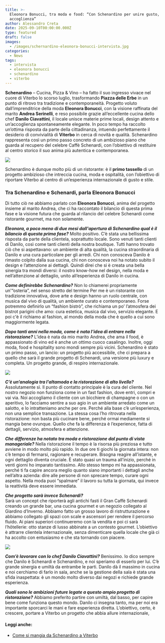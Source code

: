 ```yaml
---
title: >-
  Eleonora Bonucci, tra moda e food: “Con Schenardino per unire gusto, stile e
  accoglienza”
author: Alessandro Creta
date: 2025-09-10T00:00:00.000Z
type: featured
draft: false
images:
  - /images/schernardino-eleonora-bonucci-intervista.jpg
categories:
  - News
tags:
  - intervista
  - eleonora bonucci
  - schenardino
  - viterbo
---
```


**Schenardino** – Cucina, Pizza & Vino – ha fatto il suo ingresso vivace nel cuore di Viterbo lo scorso luglio, trasformando **Piazza delle Erbe** in un punto di ritrovo tra tradizione e contemporaneità. Progetto voluto dall’imprenditrice della moda **Eleonora Bonucci**, con la visione raffinata del marito **Andrea Serinelli**, e reso possibile grazie all’eccellente cucina dello chef **Danilo Ciavattini**, il locale unisce materie prime locali, design attento e un’accoglienza spontaneamente elegante. In poco tempo ha raccolto un’ottima risposta da parte della cittadinanza, intuendo perfettamente il desiderio di convivialità di **Viterbo** in cerca di novità e qualità. Schenardino rappresenta così un primo passo concreto di un ambizioso piano che guarda al recupero del celebre Caffè Schenardi, con l’obiettivo di restituire al centro storico il suo anima più autentica e contemporanea.

![](/images/schenardino-sala.JPG)

Schenardino è dunque molto più di un ristorante: è il **primo tassello** di un progetto ambizioso che intreccia cucina, moda e ospitalità, con l’obiettivo di riportare Viterbo al centro di un’esperienza internazionale di gusto e stile.

### Tra Schenardino e Schenardi, parla Eleonora Bonucci

Di tutto ciò ne abbiamo parlato con **Eleonora Bonucci**, anima del progetto insieme al marito Andrea, che ci ha raccontato il bilancio di questa prima fase e la visione futura che guarda al rilancio del celebre Schenardi come ristorante gourmet, ma non solamente.

***Eleonora, a poco meno di due mesi dall'apertura di Schenardino qual è il bilancio di questa prima fase?***
Molto positivo. C’è stata una bellissima risposta da parte della clientela, soprattutto locale. Sono venuti tanti clienti di Danilo, così come tanti clienti della nostra boutique. Tutti hanno trovato ciò che si aspettavano: un ambiente di alta qualità, la cucina straordinaria di Danilo e una cura particolare per gli arredi. Chi non conosceva Danilo è rimasto colpito dalla sua cucina, chi non conosceva noi ha notato subito il design e l’attenzione ai dettagli. Quindi direi che si è creata una bella sinergia tra mondi diversi: il nostro know-how nel design, nella moda e nell’attenzione al dettaglio, unito all’esperienza di Danilo in cucina.

***Come definirebbe Schenardino?***
Non lo chiamerei propriamente un'“osteria”, nel senso stretto del termine Per me è un ristorante con tradizione innovativa, dove arte e design hanno un ruolo centrale, con musica dal vivo di qualità, un ambiente curato e contemporaneo. Forse potremmo definirlo un “fashion bistrò”, che richiama un po’ l’atmosfera dei bistrot parigini che amo: cura estetica, musica dal vivo, servizio elegante. E poi c'è il richiamo al fashion, al mondo della moda che è quello a cui sono maggiormente legata.

***Dopo tanti anni nella moda, come è nata l’idea di entrare nella ristorazione?***
L’idea è nata da mio marito Andrea, che ama il food, è appassionato di vino ed è anche un ottimo cuoco casalingo. Inoltre, oggi moda, food e hospitality sono mondi sempre più vicini. Schenardino è stato un primo passo, un lancio: un progetto più accessibile, che ci prepara a quello che sarà il grande progetto di Schenardi, una versione più luxury e completa. Un progetto grande, di respiro internazionale.

![](/images/eleonora-bonucci-schernardino.jpg)

***C’è un’analogia tra l'altamoda e la ristorazione di alto livello?***
Assolutamente sì. Il punto di contatto principale è la cura del cliente. Nel nostro negozio non funziona come in un fast fashion, dove entri, compri e vai via. Noi accogliamo il cliente con un bicchiere di champagne o con un aperitivo, lo facciamo sentire a suo agio in un ambiente arredato come un salotto, e lo intratteniamo anche per ore. Perché alla base c’è un’esperienza, non una semplice transazione. La stessa cosa l’ho ritrovata nella ristorazione: non basta più cucinare bene, perché ormai mediamente si mangia bene ovunque. Quello che fa la differenza è l’experience, fatta di dettagli, servizio, atmosfera e attenzione.

***Che differenze ha notato tra moda e ristorazione dal punto di vista manageriale?***
Nella ristorazione il tempo è la risorsa più preziosa e tutto avviene in modo molto più rapido. In due ore ti giochi la giornata intera: non c’è tempo di fermarsi, ragionare e recuperare. Bisogna reagire all’istante, e ogni dettaglio diventa cruciale. È stato quasi un trauma all’inizio, perché in venti giorni ho imparato tantissimo. Allo stesso tempo mi ha appassionata, perché ti fa capire ancora meglio quanto siano importanti i dettagli anche nell’altra azienda: dire alle persone di non sprecare tempo, curare ogni aspetto. Nella moda puoi “spalmare” il lavoro su tutta la giornata, qui invece la reattività deve essere immediata.

***Che progetto sarà invece Schenardi?***\
Sarà un concept che riporterà agli antichi fasti il Gran Caffè Schenardi creando un grande bar, una cucina gourmet e un negozio collegato al Giardino d’Inverno. Abbiamo fatto un grosso lavoro di ristrutturazione e abbiamo collegato gli spazi con scale e ascensori per rendere il percorso fluido. Ai piani superiori continueremo con la vendita e poi ci sarà l’hôtellerie: otto stanze di lusso abbinate a un contesto gourmet. L’obiettivo è attrarre clientela internazionale, senza dimenticare quella locale che già ci ha accolto con entusiasmo e che sta tornando con piacere.

![](/images/ciavattini-viterbo.jpg)

***Com’è lavorare con lo chef Danilo Ciavattini?***
Benissimo. Io dico sempre che Danilo è Schenardi e Schenardino, e noi speriamo di esserlo per lui. C’è grande sinergia e umiltà da entrambe le parti. Danilo dà il massimo in cucina e noi cerchiamo di farlo in sala, anche se la gestione della sala è stata una sfida inaspettata: è un mondo molto diverso dai negozi e richiede grande esperienza.

***Quali sono le ambizioni future legate a questo ampio progetto di ristorazione?***
Abbiamo preferito partire con umiltà, dal basso, per capire bene come funziona questo mondo. Danilo ci insegna tanto, ma per noi era importante sporcarci le mani e fare esperienza diretta. L’obiettivo, certo, è crescere, portare a Viterbo un progetto che abbia allure internazionale,

#### Leggi anche:

* [Come si mangia da Schenardino a Viterbo](https://centrotavola.eu/post/come-e-cosa-si-mangia-da-schernardino-il-nuovo-bistrot-di-viterbo/)
